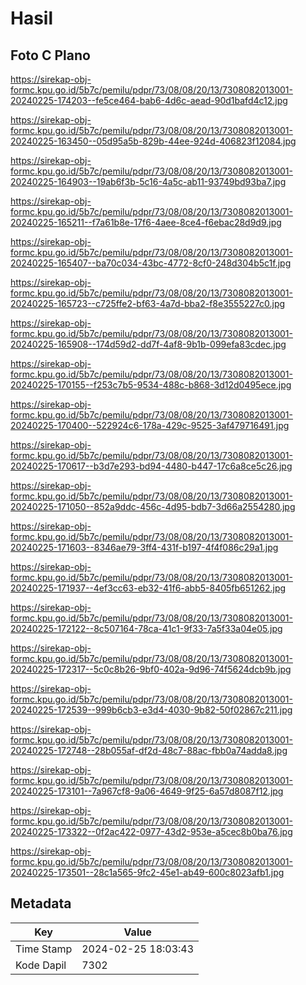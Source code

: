 # Hasil

## Foto C Plano

https://sirekap-obj-formc.kpu.go.id/5b7c/pemilu/pdpr/73/08/08/20/13/7308082013001-20240225-174203--fe5ce464-bab6-4d6c-aead-90d1bafd4c12.jpg

https://sirekap-obj-formc.kpu.go.id/5b7c/pemilu/pdpr/73/08/08/20/13/7308082013001-20240225-163450--05d95a5b-829b-44ee-924d-406823f12084.jpg

https://sirekap-obj-formc.kpu.go.id/5b7c/pemilu/pdpr/73/08/08/20/13/7308082013001-20240225-164903--19ab6f3b-5c16-4a5c-ab11-93749bd93ba7.jpg

https://sirekap-obj-formc.kpu.go.id/5b7c/pemilu/pdpr/73/08/08/20/13/7308082013001-20240225-165211--f7a61b8e-17f6-4aee-8ce4-f6ebac28d9d9.jpg

https://sirekap-obj-formc.kpu.go.id/5b7c/pemilu/pdpr/73/08/08/20/13/7308082013001-20240225-165407--ba70c034-43bc-4772-8cf0-248d304b5c1f.jpg

https://sirekap-obj-formc.kpu.go.id/5b7c/pemilu/pdpr/73/08/08/20/13/7308082013001-20240225-165723--c725ffe2-bf63-4a7d-bba2-f8e3555227c0.jpg

https://sirekap-obj-formc.kpu.go.id/5b7c/pemilu/pdpr/73/08/08/20/13/7308082013001-20240225-165908--174d59d2-dd7f-4af8-9b1b-099efa83cdec.jpg

https://sirekap-obj-formc.kpu.go.id/5b7c/pemilu/pdpr/73/08/08/20/13/7308082013001-20240225-170155--f253c7b5-9534-488c-b868-3d12d0495ece.jpg

https://sirekap-obj-formc.kpu.go.id/5b7c/pemilu/pdpr/73/08/08/20/13/7308082013001-20240225-170400--522924c6-178a-429c-9525-3af479716491.jpg

https://sirekap-obj-formc.kpu.go.id/5b7c/pemilu/pdpr/73/08/08/20/13/7308082013001-20240225-170617--b3d7e293-bd94-4480-b447-17c6a8ce5c26.jpg

https://sirekap-obj-formc.kpu.go.id/5b7c/pemilu/pdpr/73/08/08/20/13/7308082013001-20240225-171050--852a9ddc-456c-4d95-bdb7-3d66a2554280.jpg

https://sirekap-obj-formc.kpu.go.id/5b7c/pemilu/pdpr/73/08/08/20/13/7308082013001-20240225-171603--8346ae79-3ff4-431f-b197-4f4f086c29a1.jpg

https://sirekap-obj-formc.kpu.go.id/5b7c/pemilu/pdpr/73/08/08/20/13/7308082013001-20240225-171937--4ef3cc63-eb32-41f6-abb5-8405fb651262.jpg

https://sirekap-obj-formc.kpu.go.id/5b7c/pemilu/pdpr/73/08/08/20/13/7308082013001-20240225-172122--8c507164-78ca-41c1-9f33-7a5f33a04e05.jpg

https://sirekap-obj-formc.kpu.go.id/5b7c/pemilu/pdpr/73/08/08/20/13/7308082013001-20240225-172317--5c0c8b26-9bf0-402a-9d96-74f5624dcb9b.jpg

https://sirekap-obj-formc.kpu.go.id/5b7c/pemilu/pdpr/73/08/08/20/13/7308082013001-20240225-172539--999b6cb3-e3d4-4030-9b82-50f02867c211.jpg

https://sirekap-obj-formc.kpu.go.id/5b7c/pemilu/pdpr/73/08/08/20/13/7308082013001-20240225-172748--28b055af-df2d-48c7-88ac-fbb0a74adda8.jpg

https://sirekap-obj-formc.kpu.go.id/5b7c/pemilu/pdpr/73/08/08/20/13/7308082013001-20240225-173101--7a967cf8-9a06-4649-9f25-6a57d8087f12.jpg

https://sirekap-obj-formc.kpu.go.id/5b7c/pemilu/pdpr/73/08/08/20/13/7308082013001-20240225-173322--0f2ac422-0977-43d2-953e-a5cec8b0ba76.jpg

https://sirekap-obj-formc.kpu.go.id/5b7c/pemilu/pdpr/73/08/08/20/13/7308082013001-20240225-173501--28c1a565-9fc2-45e1-ab49-600c8023afb1.jpg


## Metadata

| Key        | Value               |
| ---------- | ------------------- |
| Time Stamp | 2024-02-25 18:03:43 |
| Kode Dapil | 7302                |



